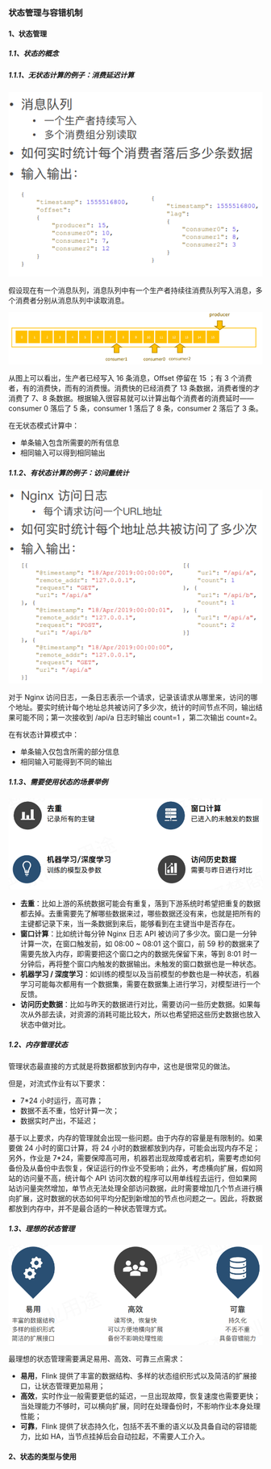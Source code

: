### 状态管理与容错机制

#### 1、状态管理

##### 1.1、状态的概念

##### 1.1.1、无状态计算的例子：消费延迟计算

![1642593334939](/assets/1642593334939.png)

假设现在有一个消息队列，消息队列中有一个生产者持续往消费队列写入消息，多个消费者分别从消息队列中读取消息。

![1642078246675](/assets/1642078246675.png)

从图上可以看出，生产者已经写入 16 条消息，Offset 停留在 15 ；有 3 个消费者，有的消费快，而有的消费慢。消费快的已经消费了 13 条数据，消费者慢的才消费了 7、8 条数据。根据输入很容易就可以计算出每个消费者的消费延时——consumer 0 落后了 5 条，consumer 1 落后了 8 条，consumer 2 落后了 3 条。

在无状态模式计算中：

- 单条输入包含所需要的所有信息
- 相同输入可以得到相同输出

##### 1.1.2、有状态计算的例子：访问量统计

![1642593770561](/assets/1642593770561.png)

对于 Nginx 访问日志，一条日志表示一个请求，记录该请求从哪里来，访问的哪个地址。要实时统计每个地址总共被访问了多少次，统计的时间节点不同，输出结果可能不同；第一次接收到 /api/a 日志时输出 count=1 ，第二次输出 count=2。

在有状态计算模式中：

- 单条输入仅包含所需的部分信息
- 相同输入可能得到不同的输出

##### 1.1.3、需要使用状态的场景举例

![1642594317865](/assets/1642594317865.png)

- **去重**：比如上游的系统数据可能会有重复，落到下游系统时希望把重复的数据都去掉。去重需要先了解哪些数据来过，哪些数据还没有来，也就是把所有的主键都记录下来，当一条数据到来后，能够看到在主键当中是否存在。
- **窗口计算**：比如统计每分钟 Nginx 日志 API 被访问了多少次。窗口是一分钟计算一次，在窗口触发前，如 08:00 ~ 08:01 这个窗口，前 59 秒的数据来了需要先放入内存，即需要把这个窗口之内的数据先保留下来，等到 8:01 时一分钟后，再将整个窗口内触发的数据输出。未触发的窗口数据也是一种状态。
- **机器学习 / 深度学习**：如训练的模型以及当前模型的参数也是一种状态，机器学习可能每次都用有一个数据集，需要在数据集上进行学习，对模型进行一个反馈。
- **访问历史数据**：比如与昨天的数据进行对比，需要访问一些历史数据。如果每次从外部去读，对资源的消耗可能比较大，所以也希望把这些历史数据也放入状态中做对比。

##### 1.2、内存管理状态

管理状态最直接的方式就是将数据都放到内存中，这也是很常见的做法。

但是，对流式作业有以下要求：

- 7*24 小时运行，高可靠；
- 数据不丢不重，恰好计算一次；
- 数据实时产出，不延迟；

基于以上要求，内存的管理就会出现一些问题。由于内存的容量是有限制的。如果要做 24 小时的窗口计算，将 24 小时的数据都放到内存，可能会出现内存不足；另外，作业是 7*24，需要保障高可用，机器若出现故障或者宕机，需要考虑如何备份及从备份中去恢复，保证运行的作业不受影响；此外，考虑横向扩展，假如网站的访问量不高，统计每个 API 访问次数的程序可以用单线程去运行，但如果网站访问量突然增加，单节点无法处理全部访问数据，此时需要增加几个节点进行横向扩展，这时数据的状态如何平均分配到新增加的节点也问题之一。因此，将数据都放到内存中，并不是最合适的一种状态管理方式。

##### 1.3、理想的状态管理

![1642594849189](/assets/1642594849189.png)

最理想的状态管理需要满足易用、高效、可靠三点需求：

- **易用**，Flink 提供了丰富的数据结构、多样的状态组织形式以及简洁的扩展接口，让状态管理更加易用；
- **高效**，实时作业一般需要更低的延迟，一旦出现故障，恢复速度也需要更快；当处理能力不够时，可以横向扩展，同时在处理备份时，不影响作业本身处理性能；
- **可靠**，Flink 提供了状态持久化，包括不丢不重的语义以及具备自动的容错能力，比如 HA，当节点挂掉后会自动拉起，不需要人工介入。

#### 2、状态的类型与使用